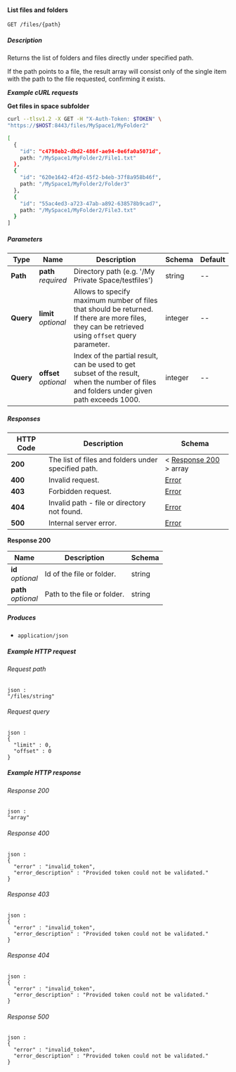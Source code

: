 
<a name="list_files"></a>
#### List files and folders
```
GET /files/{path}
```


##### Description
Returns the list of folders and files directly under specified path.

If the path points to a file, the result array will consist only of the single item with the path to the file requested, confirming it exists.

***Example cURL requests***

**Get files in space subfolder**
```bash
curl --tlsv1.2 -X GET -H "X-Auth-Token: $TOKEN" \
"https://$HOST:8443/files/MySpace1/MyFolder2"

[
  { 
    "id": "c4798eb2-dbd2-486f-ae94-0e6fa0a5071d", 
    path: "/MySpace1/MyFolder2/File1.txt"
  },
  { 
    "id": "620e1642-4f2d-45f2-b4eb-37f8a958b46f", 
    path: "/MySpace1/MyFolder2/Folder3"
  },
  { 
    "id": "55ac4ed3-a723-47ab-a892-638578b9cad7", 
    path: "/MySpace1/MyFolder2/File3.txt"
  }
]
```


##### Parameters

|Type|Name|Description|Schema|Default|
|---|---|---|---|---|
|**Path**|**path**  <br>*required*|Directory path (e.g. '/My Private Space/testfiles')|string|--|
|**Query**|**limit**  <br>*optional*|Allows to specify maximum number of files that should be returned. If there are more files, they can be retrieved using `offset` query parameter.|integer|--|
|**Query**|**offset**  <br>*optional*|Index of the partial result, can be used to get subset of the result,  when the number of files and folders under given path exceeds 1000.|integer|--|


##### Responses

|HTTP Code|Description|Schema|
|---|---|---|
|**200**|The list of files and folders under specified path.|< [Response 200](#list_files-response-200) > array|
|**400**|Invalid request.|[Error](../definitions/Error.md#error)|
|**403**|Forbidden request.|[Error](../definitions/Error.md#error)|
|**404**|Invalid path - file or directory not found.|[Error](../definitions/Error.md#error)|
|**500**|Internal server error.|[Error](../definitions/Error.md#error)|

<a name="list_files-response-200"></a>
**Response 200**

|Name|Description|Schema|
|---|---|---|
|**id**  <br>*optional*|Id of the file or folder.|string|
|**path**  <br>*optional*|Path to the file or folder.|string|


##### Produces

* `application/json`


##### Example HTTP request

###### Request path
```
json :
"/files/string"
```


###### Request query
```
json :
{
  "limit" : 0,
  "offset" : 0
}
```


##### Example HTTP response

###### Response 200
```
json :
"array"
```


###### Response 400
```
json :
{
  "error" : "invalid_token",
  "error_description" : "Provided token could not be validated."
}
```


###### Response 403
```
json :
{
  "error" : "invalid_token",
  "error_description" : "Provided token could not be validated."
}
```


###### Response 404
```
json :
{
  "error" : "invalid_token",
  "error_description" : "Provided token could not be validated."
}
```


###### Response 500
```
json :
{
  "error" : "invalid_token",
  "error_description" : "Provided token could not be validated."
}
```




